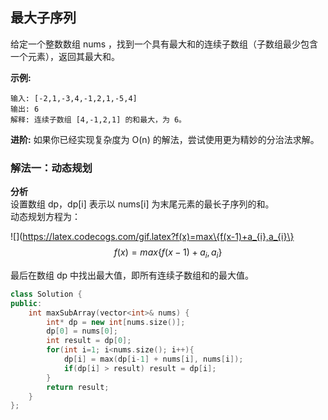 ## 最大子序列

给定一个整数数组 nums ，找到一个具有最大和的连续子数组（子数组最少包含一个元素），返回其最大和。

**示例:**

```
输入: [-2,1,-3,4,-1,2,1,-5,4]
输出: 6
解释: 连续子数组 [4,-1,2,1] 的和最大，为 6。
```

**进阶:**
如果你已经实现复杂度为 O(n) 的解法，尝试使用更为精妙的分治法求解。

### 解法一：动态规划

**分析**   
设置数组 dp，dp[i] 表示以 nums[i] 为末尾元素的最长子序列的和。  
动态规划方程为：

![](https://latex.codecogs.com/gif.latex?f(x)=max\{f(x-1)+a_{i},a_{i}\}
$$
f(x) = max\{f(x-1)+a_{i}, a_{i}\}
$$

最后在数组 dp 中找出最大值，即所有连续子数组和的最大值。

```c++
class Solution {
public:
    int maxSubArray(vector<int>& nums) {
        int* dp = new int[nums.size()];
        dp[0] = nums[0];
        int result = dp[0];
        for(int i=1; i<nums.size(); i++){
            dp[i] = max(dp[i-1] + nums[i], nums[i]);
            if(dp[i] > result) result = dp[i];
        }
        return result;
    }
};
```

